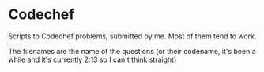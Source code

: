 # Codechef

Scripts to Codechef problems, submitted by me. Most of them tend to work.

The filenames are the name of the questions (or their codename, it's been a while and it's currently 2:13 so I can't think straight)
